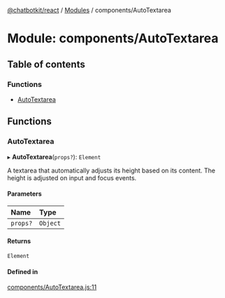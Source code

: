 [@chatbotkit/react](../README.md) / [Modules](../modules.md) / components/AutoTextarea

# Module: components/AutoTextarea

## Table of contents

### Functions

- [AutoTextarea](components_AutoTextarea.md#autotextarea)

## Functions

### AutoTextarea

▸ **AutoTextarea**(`props?`): `Element`

A textarea that automatically adjusts its height based on its content. The
height is adjusted on input and focus events.

#### Parameters

| Name | Type |
| :------ | :------ |
| `props?` | `Object` |

#### Returns

`Element`

#### Defined in

[components/AutoTextarea.js:11](https://github.com/chatbotkit/node-sdk/blob/main/packages/react/src/components/AutoTextarea.js#L11)

